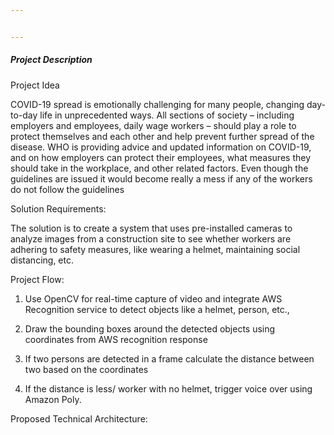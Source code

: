 ```yaml
---


---
```


<h5 id="project-description">Project Description</h5>
<p>Project Idea</p>
<p>COVID-19 spread is emotionally challenging for many people, changing day-to-day life in unprecedented ways. All sections of society – including employers and employees, daily wage workers – should play a role to protect themselves and each other and help prevent further spread of the disease. WHO is providing advice and updated information on COVID-19, and on how employers can protect their employees, what measures they should take in the workplace, and other related factors. Even though the guidelines are issued it would become really a mess if any of the workers do not follow the guidelines</p>
<p>Solution Requirements:</p>
<p>The solution is to create a system that uses pre-installed cameras to analyze images from a construction site to see whether workers are adhering to safety measures, like wearing a helmet, maintaining social distancing, etc.</p>
<p>Project Flow:</p>
<ol>
<li>
<p>Use OpenCV for real-time capture of video and integrate AWS Recognition service to detect objects like a helmet, person, etc.,</p>
</li>
<li>
<p>Draw the bounding boxes around the detected objects using coordinates from AWS recognition response</p>
</li>
<li>
<p>If two persons are detected in a frame calculate the distance between two based on the coordinates</p>
</li>
<li>
<p>If the distance is less/ worker with no helmet, trigger voice over using Amazon Poly.</p>
</li>
</ol>
<p>Proposed Technical Architecture:</p>
<p><img src="https://lh6.googleusercontent.com/Y4UOVLDzPoru2atXu3b5gzwb6zCLaEbnyDqiP2Ae6Iu1xoO80FxJ4ENBnMBjbVtXhjFJvnQeGgN_ggKY68YYXk5dgQUgDD7GrHDBOmtnacn5HFpfXgbLFUu5GWl5yc8d9_XYIH8" alt=""></p>

